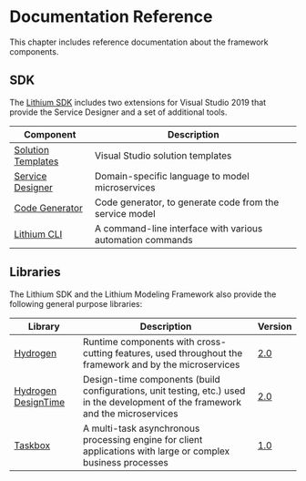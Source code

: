 # Documentation Reference

This chapter includes reference documentation about the framework components.

## SDK

The [Lithium SDK](./sdk-2.0/README.md) includes two extensions for Visual Studio 2019 that provide the Service Designer and a set of additional tools.

| Component | Description |
| - | - |
| [Solution Templates](./sdk-2.0/solution-templates.md) | Visual Studio solution templates |
| [Service Designer](./sdk-2.0/service-designer.md) | Domain-specific language to model microservices |
| [Code Generator](./sdk-2.0/code-generator.md) | Code generator, to generate code from the service model |
| [Lithium CLI](./sdk-2.0/lithium-cli.md) | A command-line interface with various automation commands |

## Libraries

The Lithium SDK and the Lithium Modeling Framework also provide the following general purpose libraries:

| Library | Description | Version |
| - | - | - |
| [Hydrogen](./hydrogen-2.0/README.md) | Runtime components with cross-cutting features, used throughout the framework and by the microservices | [2.0](./hydrogen-2.0/README.md) |
| [Hydrogen DesignTime](./hydrogen-designtime-2.0/README.md) | Design-time components (build configurations, unit testing, etc.) used in the development of the framework and the microservices | [2.0](./hydrogen-designtime-2.0/README.md) |
| [Taskbox](./taskbox-1.0/README.md) | A multi-task asynchronous processing engine for client applications with large or complex business processes | [1.0](./taskbox-1.0/README.md) |
